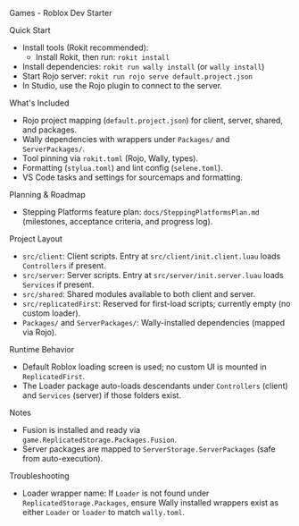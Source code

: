 Games - Roblox Dev Starter

Quick Start

- Install tools (Rokit recommended):
  - Install Rokit, then run: `rokit install`
- Install dependencies: `rokit run wally install` (or `wally install`)
- Start Rojo server: `rokit run rojo serve default.project.json`
- In Studio, use the Rojo plugin to connect to the server.

What's Included

- Rojo project mapping (`default.project.json`) for client, server, shared, and packages.
- Wally dependencies with wrappers under `Packages/` and `ServerPackages/`.
- Tool pinning via `rokit.toml` (Rojo, Wally, types).
- Formatting (`stylua.toml`) and lint config (`selene.toml`).
- VS Code tasks and settings for sourcemaps and formatting.

Planning & Roadmap

- Stepping Platforms feature plan: `docs/SteppingPlatformsPlan.md` (milestones, acceptance criteria, and progress log).

Project Layout

- `src/client`: Client scripts. Entry at `src/client/init.client.luau` loads `Controllers` if present.
- `src/server`: Server scripts. Entry at `src/server/init.server.luau` loads `Services` if present.
- `src/shared`: Shared modules available to both client and server.
- `src/replicatedFirst`: Reserved for first-load scripts; currently empty (no custom loader).
- `Packages/` and `ServerPackages/`: Wally-installed dependencies (mapped via Rojo).

Runtime Behavior

- Default Roblox loading screen is used; no custom UI is mounted in `ReplicatedFirst`.
- The Loader package auto-loads descendants under `Controllers` (client) and `Services` (server) if those folders exist.

Notes

- Fusion is installed and ready via `game.ReplicatedStorage.Packages.Fusion`.
- Server packages are mapped to `ServerStorage.ServerPackages` (safe from auto-execution).

Troubleshooting

- Loader wrapper name: If `Loader` is not found under `ReplicatedStorage.Packages`, ensure Wally installed wrappers exist as either `Loader` or `loader` to match `wally.toml`.
